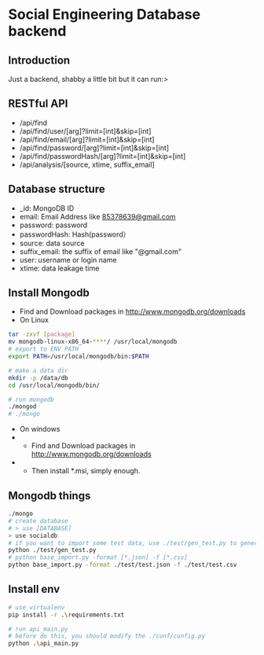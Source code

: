 # Social Engineering Database backend
## Introduction
Just a backend, shabby a little bit but it can run:>

## RESTful API
- /api/find
- /api/find/user/[arg]?limit=[int]&skip=[int]
- /api/find/email/[arg]?limit=[int]&skip=[int]
- /api/find/password/[arg]?limit=[int]&skip=[int]
- /api/find/passwordHash/[arg]?limit=[int]&skip=[int]
- /api/analysis/[source, xtime, suffix_email]

## Database structure
- _id: MongoDB ID
- email: Email Address like 85378639@gmail.com
- password: password
- passwordHash: Hash(password）
- source: data source
- suffix_email: the suffix of email like "@gmail.com"
- user: username or login name
- xtime: data leakage time

## Install Mongodb
- Find and Download packages in http://www.mongodb.org/downloads
- On Linux
``` bash
tar -zxvf [package]
mv mongodb-linux-x86_64-****/ /usr/local/mongodb
# export to ENV PATH
export PATH=/usr/local/mongodb/bin:$PATH

# make a data dir
mkdir -p /data/db
cd /usr/local/mongodb/bin/

# run mongodb
./mongod
# ./mongo
```
- On windows
- - Find and Download packages in http://www.mongodb.org/downloads
- - Then install *.msi, simply enough.

## Mongodb things
```bash
./mongo
# create database
# > use [DATABASE]
> use socialdb
# if you want to import some test data, use ./test/gen_test.py to generate some test data.
python ./test/gen_test.py
# python base_import.py -format [*.json] -f [*.csv]
python base_import.py -format ./test/test.json -f ./test/test.csv
```
## Install env
``` bash
# use virtualenv
pip install -r .\requirements.txt

# run api_main.py
# before do this, you should modify the ./conf/config.py
python .\api_main.py
```